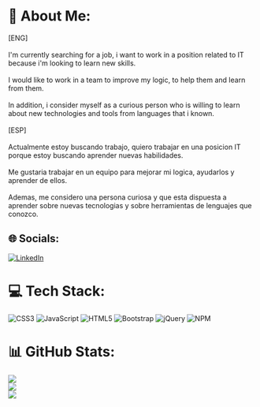 # 💫 About Me:
[ENG]<br><br>I'm currently searching for a job, i want to work in a position related to IT because i'm looking to learn new skills.<br><br>I would like to work in a team to improve my logic, to help them and learn from them.<br><br>In addition, i consider myself as a curious person who is willing to learn about new technologies and tools from languages that i known.<br><br>[ESP]<br><br>Actualmente estoy buscando trabajo, quiero trabajar en una posicion IT porque estoy buscando aprender nuevas habilidades.<br><br>Me gustaria trabajar en un equipo para mejorar mi logica, ayudarlos y aprender de ellos.<br><br>Ademas, me considero una persona curiosa y que esta dispuesta a aprender sobre nuevas tecnologias y sobre herramientas de lenguajes que conozco.


## 🌐 Socials:
[![LinkedIn](https://img.shields.io/badge/LinkedIn-%230077B5.svg?logo=linkedin&logoColor=white)](https://linkedin.com/in/https://www.linkedin.com/in/francisco-luchtenberg-3b5249202/) 

# 💻 Tech Stack:
![CSS3](https://img.shields.io/badge/css3-%231572B6.svg?style=for-the-badge&logo=css3&logoColor=white) ![JavaScript](https://img.shields.io/badge/javascript-%23323330.svg?style=for-the-badge&logo=javascript&logoColor=%23F7DF1E) ![HTML5](https://img.shields.io/badge/html5-%23E34F26.svg?style=for-the-badge&logo=html5&logoColor=white) ![Bootstrap](https://img.shields.io/badge/bootstrap-%23563D7C.svg?style=for-the-badge&logo=bootstrap&logoColor=white) ![jQuery](https://img.shields.io/badge/jquery-%230769AD.svg?style=for-the-badge&logo=jquery&logoColor=white) ![NPM](https://img.shields.io/badge/NPM-%23000000.svg?style=for-the-badge&logo=npm&logoColor=white)
# 📊 GitHub Stats:
![](https://github-readme-stats.vercel.app/api?username=Fluch2001&theme=omni&hide_border=false&include_all_commits=false&count_private=false)<br/>
![](https://github-readme-streak-stats.herokuapp.com/?user=Fluch2001&theme=omni&hide_border=false)<br/>
![](https://github-readme-stats.vercel.app/api/top-langs/?username=Fluch2001&theme=omni&hide_border=false&include_all_commits=false&count_private=false&layout=compact)
